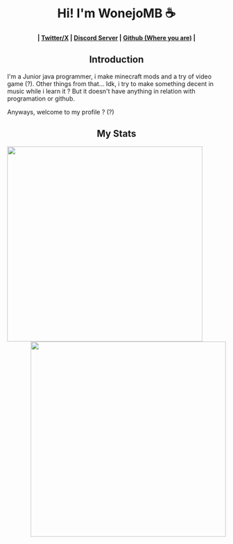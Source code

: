 <h1 align="center">Hi! I'm WonejoMB ☕</h1>
<h4 align="center">
    |
    <b><a href="https://x.com/WonejoMBnt">Twitter/X</a></b>
    |
    <b><a href="https://discord.gg/vpkYUrB2RB">Discord Server</a></b>
    |
    <b><a href="https://github.com/wonejomb">Github (Where you are)</a></b>
    |
</h3>

<h2 align="center">Introduction</h2>

I'm a Junior java programmer, i make minecraft mods and a try of video game (?).
Other things from that... Idk, i try to make something decent in music while i learn it ? But it doesn't have anything in relation with programation or github.

Anyways, welcome to my profile ? (?)

<h2 align="center">My Stats</h2>
<p align="left"><img align="left" width="450px" src="https://github-readme-stats.vercel.app/api?username=wonejomb&show_icons=true&locale=en&theme=synthwave" /></ap> <p align="right"> <img align="right" width="450px" src="https://github-readme-stats.vercel.app/api/top-langs?username=wonejomb&show_icons=true&locale=en&layout=compact&theme=synthwave" /> </p>